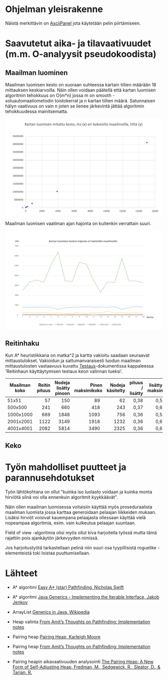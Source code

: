 # Ohjelman yleisrakenne













 Näistä merkittävin on [AsciiPanel](https://github.com/trystan/AsciiPanel) jota käytetään pelin piirtämiseen.












# Saavutetut aika- ja tilavaativuudet (m.m. O-analyysit pseudokoodista)

## Maailman luominen

Maailman luomisen kesto on suoraan suhteessa kartain tiilien määrään 18 mittauksen keskiarvoilla. Näin ollen voidaan päätellä että kartan luomisen algoritmin tehokkuus on O(m*n) jossa m on smooth -soluautomaatiometodin toistokerrat ja n kartan tiilien määrä. Satunnaisen hälyn vaativuus on vain n joten se lienee järkevintä jättää algoritmin tehokkuudessa mainitsematta.

![Kartan luomisen kesto eri kokoisilla maailmoilla](https://github.com/juhoaj/tiralabra-tractus/blob/master/documentation/mittaukset/graafi4.png)

Maailman luomisen vaatiman ajan hajonta on kuitenkin verrattain suuri.

![Kartan luomisen keston hajonta eri kokoisilla maailmoilla](https://github.com/juhoaj/tiralabra-tractus/blob/master/documentation/mittaukset/graafi2.png)


## Reitinhaku

Kun A* heuristiikkana on matka^2 ja kartta vakioitu saadaan seuraavat mittaustulokset. Vakioidun ja sattumanvaraisesti luodun maailman mittaustulosten vastaavuus kuvattu [Testaus](https://github.com/juhoaj/tiralabra-tractus/blob/master/documentation/testaus.md)-dokumentissa kappaleessa 'Reitinhaun käyttäytymisen testaus keon valinnan tueksi'.

| Maailman koko       | Reitin pituus     | Nodeja lisätty pinoon    | Pinon maksimikoko    | Nodeja käsitelty | pituus / lisätty    | lisätty / maksimi   |
|---------------------|------------------:|-------------------------:|---------------------:|-----------------:|--------------------:|--------------------:|
| 51x51               | 57                | 150                      | 89                   | 62                             | 0,38	               | 0,59                |
| 500x500             | 241               | 660                      | 418                  | 243                            | 0,37	               | 0,63                | 
| 1000x1000           | 669               | 1848                     | 1093                 | 756                           | 0,36	               | 0,59                |
| 2001x2001           | 1122              | 3149                     | 1918                 | 1232                           | 0,36	               | 0,61                |
| 4001x4001           | 2082              | 5814                     | 3490                 | 2325                           | 0,36	               | 0,60                |












## Keko










# Työn mahdolliset puutteet ja parannusehdotukset

Työn lähtökohtana on ollut "kuinka iso luolasto voidaan ja kuinka monta hirviötä siinä voi olla ennenkuin algoritmit kyykkäävät". 

Näin ollen maailman luomisessa voitaisiin käyttää myös proseduraalista maailman luomista jossa karttaa generoidaan pelaajan liikkeiden mukaan. Lisäksi hirviöt voisivat kauempana pelaajasta ollessaan käyttää vielä nopeampaa algoritmia, esim. vain kulkeutua pelaajan suuntaan. 

Field of view -algoritmia olisi myös ollut kiva harjoitella työssä mutta tämä rajattiin pois ajankäytön järkevyyden nimissä.

Jos harjoitustyötä tarkastellaan pelinä niin suuri osa tyypillisistä roguelike -elementeistä toki loistaa puuttumisellaan. 


# Lähteet
* A* algoritmi [Easy A* (star) Pathfinding, Nicholas Swift](https://medium.com/@nicholas.w.swift/easy-a-star-pathfinding-7e6689c7f7b2)

* A* algoritmi [Java Generics - Implementing the Iterable Interface, Jakob Jenkov](http://tutorials.jenkov.com/java-generics/implementing-iterable.html)

* ArrayList [Generics in Java, Wikipedia](https://en.wikipedia.org/wiki/Generics_in_Java)

* Heap valinta [From Amit’s Thoughts on Pathfinding: Implementation notes](http://theory.stanford.edu/~amitp/GameProgramming/ImplementationNotes.html)

* Pairing heap [Pairing Heap, Karleigh Moore](https://brilliant.org/wiki/pairing-heap)

* Pairing heap [From Amit’s Thoughts on Pathfinding: Implementation notes](http://theory.stanford.edu/~amitp/GameProgramming/ImplementationNotes.html)

* Pairing heapin aikavaativuuden analysointi [The Pairing Heap: A New Form of Self-Adjusting Heap, Fredman, M., Sedgewick, R., Sleator, D., & Tarjan, R.](https://www.cs.cmu.edu/~sleator/papers/pairing-heaps.pdf)



